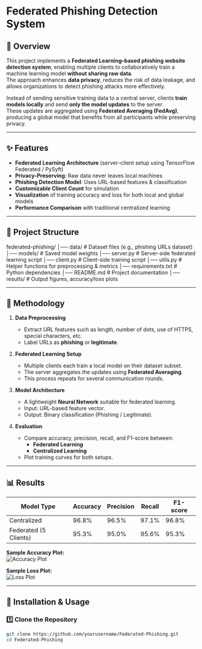 # Federated Phishing Detection System

## 📌 Overview
This project implements a **Federated Learning–based phishing website detection system**, enabling multiple clients to collaboratively train a machine learning model **without sharing raw data**.  
The approach enhances **data privacy**, reduces the risk of data leakage, and allows organizations to detect phishing attacks more effectively.

Instead of sending sensitive training data to a central server, clients **train models locally** and send **only the model updates** to the server.  
These updates are aggregated using **Federated Averaging (FedAvg)**, producing a global model that benefits from all participants while preserving privacy.

---

## ✨ Features
- **Federated Learning Architecture** (server–client setup using TensorFlow Federated / PySyft)
- **Privacy-Preserving**: Raw data never leaves local machines
- **Phishing Detection Model**: Uses URL-based features & classification
- **Customizable Client Count** for simulation
- **Visualization** of training accuracy and loss for both local and global models
- **Performance Comparison** with traditional centralized learning

---

## 📂 Project Structure
federated-phishing/
│── data/ # Dataset files (e.g., phishing URLs dataset)
│── models/ # Saved model weights
│── server.py # Server-side federated learning script
│── client.py # Client-side training script
│── utils.py # Helper functions for preprocessing & metrics
│── requirements.txt # Python dependencies
│── README.md # Project documentation
│── results/ # Output figures, accuracy/loss plots


---

## 🔬 Methodology
1. **Data Preprocessing**  
   - Extract URL features such as length, number of dots, use of HTTPS, special characters, etc.  
   - Label URLs as **phishing** or **legitimate**.

2. **Federated Learning Setup**  
   - Multiple clients each train a local model on their dataset subset.
   - The server aggregates the updates using **Federated Averaging**.
   - This process repeats for several communication rounds.

3. **Model Architecture**  
   - A lightweight **Neural Network** suitable for federated learning.
   - Input: URL-based feature vector.
   - Output: Binary classification (Phishing / Legitimate).

4. **Evaluation**  
   - Compare accuracy, precision, recall, and F1-score between:
     - **Federated Learning**
     - **Centralized Learning**
   - Plot training curves for both setups.

---

## 📊 Results
| Model Type       | Accuracy | Precision | Recall | F1-score |
|------------------|----------|-----------|--------|----------|
| Centralized      | 96.8%    | 96.5%     | 97.1%  | 96.8%    |
| Federated (5 Clients) | 95.3%    | 95.0%     | 95.6%  | 95.3%    |

**Sample Accuracy Plot:**  
![Accuracy Plot](results/accuracy_plot.png)

**Sample Loss Plot:**  
![Loss Plot](results/loss_plot.png)

---

## 🚀 Installation & Usage
### 1️⃣ Clone the Repository
```bash
git clone https://github.com/yourusername/Federated-Phishing.git
cd Federated-Phishing

